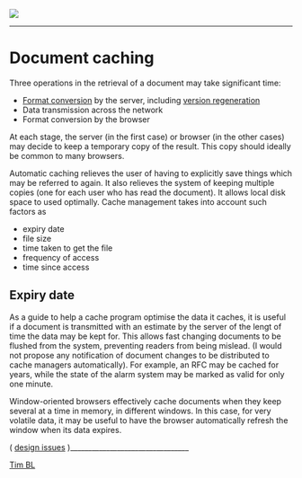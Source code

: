 [![](https://www.w3.org/Icons/WWW/arch1990.gif)](https://www.w3.org/DesignIssues/OldDocs.html)

* * *

#  Document caching

Three operations in the retrieval of a document may take significant time:

  * [Format conversion](https://www.w3.org/DesignIssues/Formats.html#4) by the server, including [version regeneration](https://www.w3.org/DesignIssues/Versioning.html#3)
  * Data transmission across the network 
  * Format conversion by the browser 

At each stage, the server (in the first case) or browser (in the other cases)
may decide to keep a temporary copy of the result. This copy should ideally be
common to many browsers.

Automatic caching relieves the user of having to explicitly save things which
may be referred to again. It also relieves the system of keeping multiple
copies (one for each user who has read the document). It allows local disk
space to used optimally. Cache management takes into account such factors as

  * expiry date
  * file size 
  * time taken to get the file 
  * frequency of access 
  * time since access 

##  Expiry date

As a guide to help a cache program optimise the data it caches, it is useful
if a document is transmitted with an estimate by the server of the lengt of
time the data may be kept for. This allows fast changing documents to be
flushed from the system, preventing readers from being mislead. (I would not
propose any notification of document changes to be distributed to cache
managers automatically). For example, an RFC may be cached for years, while
the state of the alarm system may be marked as valid for only one minute.

Window-oriented browsers effectively cache documents when they keep several at
a time in memory, in different windows. In this case, for very volatile data,
it may be useful to have the browser automatically refresh the window when its
data expires.

( [design issues](https://www.w3.org/DesignIssues/Overview.html) )_________________________________

[Tim BL](../../../WWW/disclaimer.html)

